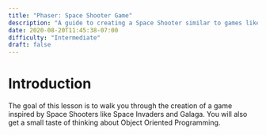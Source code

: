 ```yaml
---
title: "Phaser: Space Shooter Game"
description: "A guide to creating a Space Shooter similar to games like Space Invaders and Galaga"
date: 2020-08-20T11:45:38-07:00
difficulty: "Intermediate"
draft: false
---
```


# Introduction

The goal of this lesson is to walk you through the creation of a game inspired by Space Shooters like Space Invaders and Galaga. You will also get a small taste of thinking about Object Oriented Programming.
